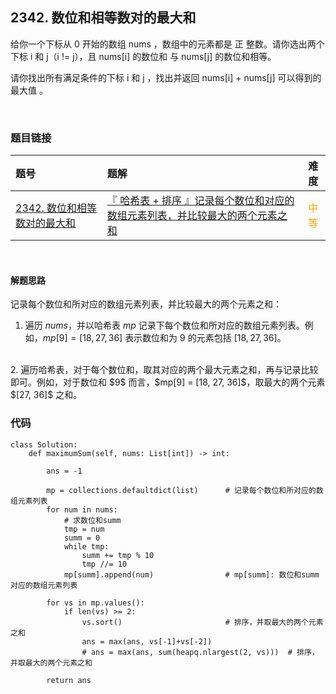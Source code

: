 
## 2342. 数位和相等数对的最大和

给你一个下标从 0 开始的数组 nums ，数组中的元素都是 正 整数。请你选出两个下标 i 和 j（i != j），且 nums[i] 的数位和 与  nums[j] 的数位和相等。

请你找出所有满足条件的下标 i 和 j ，找出并返回 nums[i] + nums[j] 可以得到的 最大值 。

 
 


<br>

### 题目链接

| 题号 |  题解 | 难度 |
| :-----| :---- | :----: |
| [2342. 数位和相等数对的最大和](https://leetcode.cn/problems/max-sum-of-a-pair-with-equal-sum-of-digits/description/) |  [『 哈希表 + 排序 』记录每个数位和对应的数组元素列表，并比较最大的两个元素之和](https://leetcode.cn/problems/max-sum-of-a-pair-with-equal-sum-of-digits/solutions/1676143/by-flix-ehjh/) | <font color="orange"> 中等 </font> |

<br>







#### 解题思路

记录每个数位和所对应的数组元素列表，并比较最大的两个元素之和：


1. 遍历 $nums$，并以哈希表 $mp$ 记录下每个数位和所对应的数组元素列表。例如，$mp[9] = [18, 27, 36]$ 表示数位和为 $9$ 的元素包括 $[18, 27, 36]$。
<br>
2. 遍历哈希表，对于每个数位和，取其对应的两个最大元素之和，再与记录比较即可。例如，对于数位和 $9$ 而言，$mp[9] = [18, 27, 36]$，取最大的两个元素 $[27, 36]$ 之和。


<br>


### 代码
```Python3 []
class Solution:
    def maximumSum(self, nums: List[int]) -> int:
        
        ans = -1

        mp = collections.defaultdict(list)      # 记录每个数位和所对应的数组元素列表
        for num in nums:
            # 求数位和summ
            tmp = num
            summ = 0
            while tmp:
                summ += tmp % 10
                tmp //= 10
            mp[summ].append(num)                # mp[summ]: 数位和summ对应的数组元素列表

        for vs in mp.values():
            if len(vs) >= 2:
                vs.sort()                       # 排序，并取最大的两个元素之和
                ans = max(ans, vs[-1]+vs[-2])
                # ans = max(ans, sum(heapq.nlargest(2, vs)))  # 排序，并取最大的两个元素之和
        
        return ans
```





